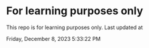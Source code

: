 # For learning purposes only
This repo is for learning purposes only.
Last updated at

Friday, December 8, 2023 5:33:22 PM

